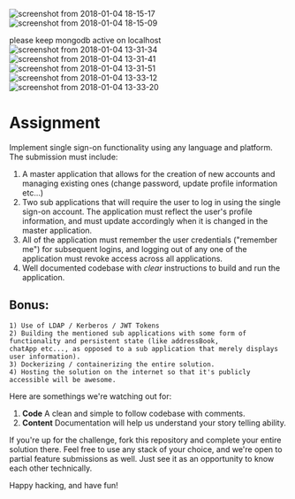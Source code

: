 ![screenshot from 2018-01-04 18-15-17](https://user-images.githubusercontent.com/21083491/34564164-a213af26-f17b-11e7-92c5-c36c37fa07da.png)
![screenshot from 2018-01-04 18-15-09](https://user-images.githubusercontent.com/21083491/34564170-a6d91f6e-f17b-11e7-8b0a-6dad58717d7d.png)

please keep mongodb active on localhost
![screenshot from 2018-01-04 13-31-34](https://user-images.githubusercontent.com/21083491/34554700-33a57410-f154-11e7-8607-fd8f16dc1f47.png)
![screenshot from 2018-01-04 13-31-41](https://user-images.githubusercontent.com/21083491/34554713-40f63578-f154-11e7-9b23-a833812f156d.png)
![screenshot from 2018-01-04 13-31-51](https://user-images.githubusercontent.com/21083491/34554716-45be0964-f154-11e7-8a5a-a3009f5bb505.png)
![screenshot from 2018-01-04 13-33-12](https://user-images.githubusercontent.com/21083491/34554722-4c9179ce-f154-11e7-9ce3-403527787ba3.png)
![screenshot from 2018-01-04 13-33-20](https://user-images.githubusercontent.com/21083491/34554726-52533910-f154-11e7-824d-5fcf74ceeb05.png)


# Assignment

Implement single sign-on functionality using any language and platform. The submission must include:

1) A master application that allows for the creation of new accounts and managing existing ones (change password, update profile information etc...)
2) Two sub applications that will require the user to log in using the single sign-on account. The application must reflect the user's profile information, and must update accordingly when it is changed in the master application. 
3) All of the application must remember the user credentials ("remember me") for subsequent logins, and logging out of any one of the application must revoke access across all applications.
4) Well documented codebase with *clear* instructions to build and run the application.

## Bonus:
	1) Use of LDAP / Kerberos / JWT Tokens
	2) Building the mentioned sub applications with some form of functionality and persistent state (like addressBook,
	chatApp etc..., as opposed to a sub application that merely displays user information).
	3) Dockerizing / containerizing the entire solution.
	4) Hosting the solution on the internet so that it's publicly accessible will be awesome.
  
Here are somethings we're watching out for:

1) **Code** A clean and simple to follow codebase with comments.
2) **Content** Documentation will help us understand your story telling ability.

If you're up for the challenge, fork this repository and complete your entire solution there. Feel free to use any stack of your choice, and we're open to partial feature submissions as well. Just see it as an opportunity to know each other technically.

Happy hacking, and have fun!
